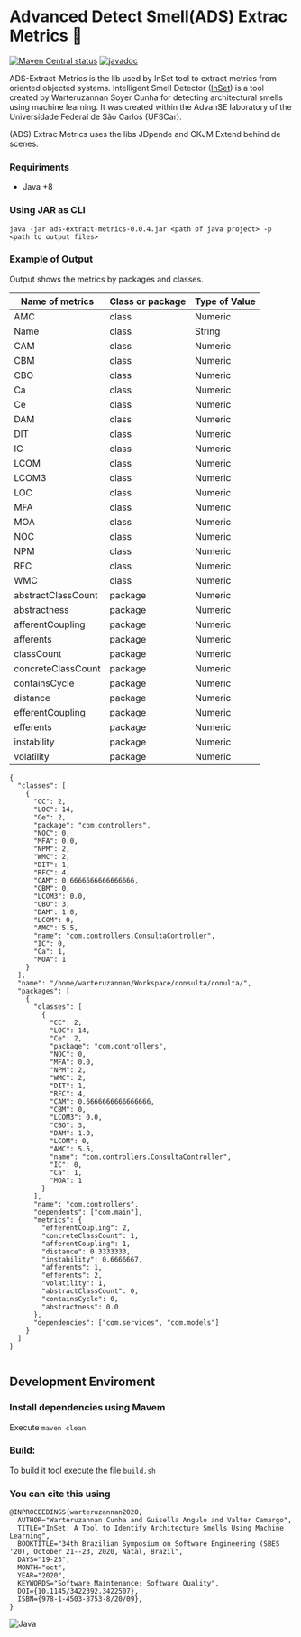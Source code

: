 # Advanced Detect Smell(ADS) Extrac Metrics :mag_right: 

[![Maven Central status](https://img.shields.io/maven-central/v/org.commonmark/commonmark.svg)](https://search.maven.org/#search%7Cga%7C1%7Cg%3A%22org.commonmark%22)
[![javadoc](https://www.javadoc.io/badge/org.commonmark/commonmark.svg?color=blue)](https://www.javadoc.io/doc/org.commonmark/commonmark)


ADS-Extract-Metrics is the lib used by InSet tool to extract metrics from oriented objected systems. 
Intelligent Smell Detector ([InSet](https://inset-tool.github.io/])) is a tool created by Warteruzannan Soyer Cunha for detecting architectural smells using machine learning. It was created within the AdvanSE laboratory of the Universidade Federal de São Carlos (UFSCar).

(ADS) Extrac Metrics uses the libs JDpende and CKJM Extend behind de scenes. 

### Requiriments 
- Java +8

### Using JAR as CLI

`java -jar ads-extract-metrics-0.0.4.jar <path of java project> -p <path to output files>`

### Example of Output 

Output shows the metrics by packages and classes. 

| Name of metrics | Class or package | Type of Value |
| ------ | ------ |------ |
| AMC | class | Numeric |
| Name | class | String |
| CAM | class | Numeric |
| CBM | class | Numeric |
| CBO | class | Numeric |
| Ca | class | Numeric |
| Ce | class | Numeric |
| DAM | class | Numeric |
| DIT | class | Numeric |
| IC | class | Numeric |
| LCOM | class | Numeric |
| LCOM3 | class | Numeric |
| LOC | class | Numeric |
| MFA | class | Numeric |
| MOA | class | Numeric |
| NOC | class | Numeric |
| NPM | class | Numeric |
| RFC | class | Numeric |
| WMC | class | Numeric |
| abstractClassCount | package | Numeric |
| abstractness | package | Numeric |
| afferentCoupling | package | Numeric |
| afferents | package | Numeric |
| classCount | package | Numeric |
| concreteClassCount | package | Numeric |
| containsCycle | package | Numeric |
| distance | package | Numeric |
| efferentCoupling | package | Numeric |
| efferents | package | Numeric |
| instability | package | Numeric |
| volatility | package | Numeric |

```
{
  "classes": [
    {
      "CC": 2,
      "LOC": 14,
      "Ce": 2,
      "package": "com.controllers",
      "NOC": 0,
      "MFA": 0.0,
      "NPM": 2,
      "WMC": 2,
      "DIT": 1,
      "RFC": 4,
      "CAM": 0.6666666666666666,
      "CBM": 0,
      "LCOM3": 0.0,
      "CBO": 3,
      "DAM": 1.0,
      "LCOM": 0,
      "AMC": 5.5,
      "name": "com.controllers.ConsultaController",
      "IC": 0,
      "Ca": 1,
      "MOA": 1
    }    
  ],
  "name": "/home/warteruzannan/Workspace/consulta/conulta/",
  "packages": [
    {
      "classes": [
        {
          "CC": 2,
          "LOC": 14,
          "Ce": 2,
          "package": "com.controllers",
          "NOC": 0,
          "MFA": 0.0,
          "NPM": 2,
          "WMC": 2,
          "DIT": 1,
          "RFC": 4,
          "CAM": 0.6666666666666666,
          "CBM": 0,
          "LCOM3": 0.0,
          "CBO": 3,
          "DAM": 1.0,
          "LCOM": 0,
          "AMC": 5.5,
          "name": "com.controllers.ConsultaController",
          "IC": 0,
          "Ca": 1,
          "MOA": 1
        }
      ],
      "name": "com.controllers",
      "dependents": ["com.main"],
      "metrics": {
        "efferentCoupling": 2,
        "concreteClassCount": 1,
        "afferentCoupling": 1,
        "distance": 0.3333333,
        "instability": 0.6666667,
        "afferents": 1,
        "efferents": 2,
        "volatility": 1,
        "abstractClassCount": 0,
        "containsCycle": 0,
        "abstractness": 0.0
      },
      "dependencies": ["com.services", "com.models"]
    }    
  ]
}


```




## Development Enviroment 
### Install dependencies using Mavem
Execute `maven clean`


### Build:
To build it tool execute the file `build.sh`


### You can cite this using 

```
@INPROCEEDINGS{warteruzannan2020,
  AUTHOR="Warteruzannan Cunha and Guisella Angulo and Valter Camargo",
  TITLE="InSet: A Tool to Identify Architecture Smells Using Machine Learning",
  BOOKTITLE="34th Brazilian Symposium on Software Engineering (SBES '20), October 21--23, 2020, Natal, Brazil",
  DAYS="19-23",
  MONTH="oct",
  YEAR="2020",
  KEYWORDS="Software Maintenance; Software Quality",
  DOI={10.1145/3422392.3422507},
  ISBN={978-1-4503-8753-8/20/09},
}
```

![Java](https://img.shields.io/badge/java-%23ED8B00.svg?style=for-the-badge&logo=java&logoColor=white)
